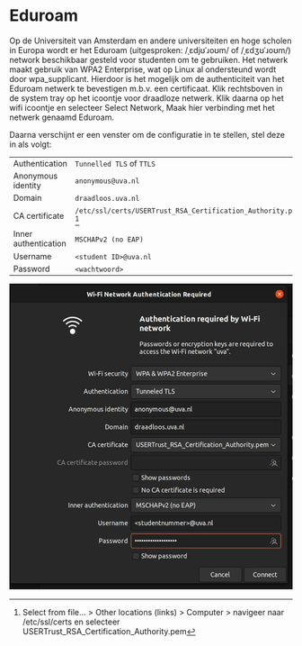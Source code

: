 # Eduroam

Op de Universiteit van Amsterdam en andere universiteiten en hoge scholen in Europa wordt er het Eduroam (uitgesproken: /ˌɛdjʊˈɹoʊm/ of /ˌɛdʒʊˈɹoʊm/) network beschikbaar gesteld voor studenten om te gebruiken. Het netwerk maakt gebruik van WPA2 Enterprise, wat op Linux al ondersteund wordt door wpa_supplicant. Hierdoor is het mogelijk om de authenticiteit van het Eduroam netwerk te bevestigen m.b.v. een certificaat.
Klik rechtsboven in de system tray op het icoontje voor draadloze netwerk. Klik daarna op het wifi icoontje en selecteer Select Network, Maak hier verbinding met het netwerk genaamd Eduroam.

Daarna verschijnt er een venster om de configuratie in te stellen, stel deze in als volgt:

| | |
| - | - |
Authentication | `Tunnelled TLS` of `TTLS`
Anonymous identity | `anonymous@uva.nl`
Domain | `draadloos.uva.nl`
CA certificate | `/etc/ssl/certs/USERTrust_RSA_Certification_Authority.pem` [^1]
Inner authentication | `MSCHAPv2 (no EAP)`
Username | `<student ID>@uva.nl`
Password | `<wachtwoord>`

[^1]: Select from file... > Other locations (links) > Computer > navigeer naar /etc/ssl/certs en selecteer USERTrust_RSA_Certification_Authority.pem

![WiFi instellingen Ubuntu 20.04](../assets/2004-wifi.png)
